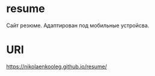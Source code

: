 # resume

Сайт резюме. Адаптирован под мобильные устройсва.

# URl
https://nikolaenkooleg.github.io/resume/

